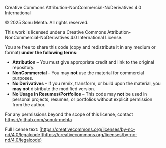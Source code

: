 Creative Commons Attribution-NonCommercial-NoDerivatives 4.0 International

© 2025 Sonu Mehta. All rights reserved.

This work is licensed under a Creative Commons Attribution-NonCommercial-NoDerivatives 4.0 International License.

You are free to share this code (copy and redistribute it in any medium or format) **under the following terms**:

- **Attribution** – You must give appropriate credit and link to the original repository.
- **NonCommercial** – You may **not** use the material for commercial purposes.
- **No Derivatives** – If you remix, transform, or build upon the material, you **may not** distribute the modified version.
- **No Usage in Resumes/Portfolios** – This code may **not** be used in personal projects, resumes, or portfolios without explicit permission from the author.

For any permissions beyond the scope of this license, contact https://github.com/sonuk-mehta

Full license text: [https://creativecommons.org/licenses/by-nc-nd/4.0/legalcode](https://creativecommons.org/licenses/by-nc-nd/4.0/legalcode)

